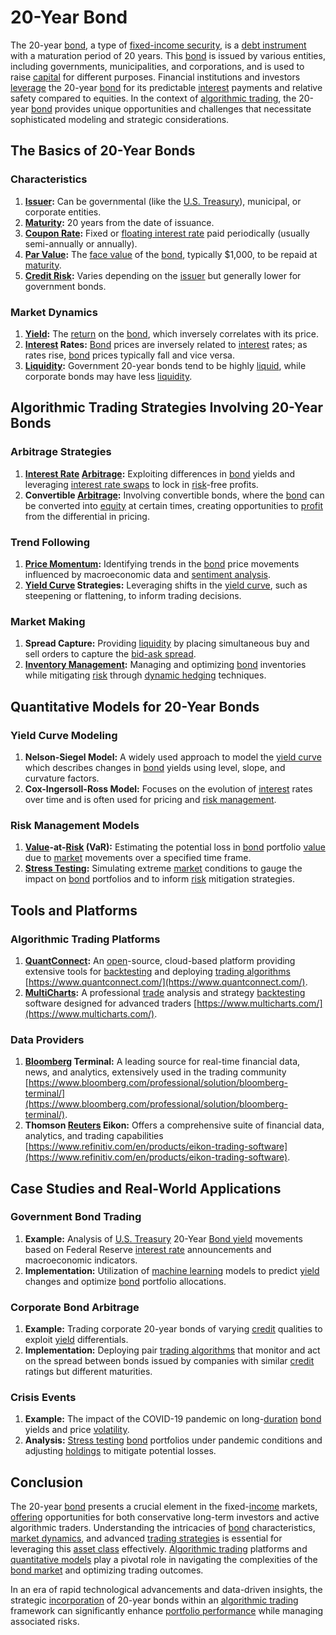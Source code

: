 # 20-Year Bond

The 20-year [bond](../b/bond.md), a type of [fixed-income security](../f/fixed-income_security.md), is a [debt instrument](../d/debt_instrument.md) with a maturation period of 20 years. This [bond](../b/bond.md) is issued by various entities, including governments, municipalities, and corporations, and is used to raise [capital](../c/capital.md) for different purposes. Financial institutions and investors [leverage](../l/leverage.md) the 20-year [bond](../b/bond.md) for its predictable [interest](../i/interest.md) payments and relative safety compared to equities. In the context of [algorithmic trading](../a/algorithmic_trading.md), the 20-year [bond](../b/bond.md) provides unique opportunities and challenges that necessitate sophisticated modeling and strategic considerations.

## The Basics of 20-Year Bonds

### Characteristics

1. **[Issuer](../i/issuer.md):** Can be governmental (like the [U.S. Treasury](../u/u.s._treasury.md)), municipal, or corporate entities.
2. **[Maturity](../m/maturity.md):** 20 years from the date of issuance.
3. **[Coupon Rate](../c/coupon_rate.md):** Fixed or [floating interest rate](../f/floating_interest_rate.md) paid periodically (usually semi-annually or annually).
4. **[Par Value](../p/par_value.md):** The [face value](../f/face_value.md) of the [bond](../b/bond.md), typically $1,000, to be repaid at [maturity](../m/maturity.md).
5. **[Credit Risk](../c/credit_risk.md):** Varies depending on the [issuer](../i/issuer.md) but generally lower for government bonds.

### Market Dynamics

1. **[Yield](../y/yield.md):** The [return](../r/return.md) on the [bond](../b/bond.md), which inversely correlates with its price.
2. **[Interest](../i/interest.md) Rates:** [Bond](../b/bond.md) prices are inversely related to [interest](../i/interest.md) rates; as rates rise, [bond](../b/bond.md) prices typically fall and vice versa.
3. **[Liquidity](../l/liquidity.md):** Government 20-year bonds tend to be highly [liquid](../l/liquid.md), while corporate bonds may have less [liquidity](../l/liquidity.md).

## Algorithmic Trading Strategies Involving 20-Year Bonds

### Arbitrage Strategies

1. **[Interest Rate](../i/interest_rate.md) [Arbitrage](../a/arbitrage.md):** Exploiting differences in [bond](../b/bond.md) yields and leveraging [interest rate swaps](../i/interest_rate_swaps.md) to lock in [risk](../r/risk.md)-free profits.
2. **Convertible [Arbitrage](../a/arbitrage.md):** Involving convertible bonds, where the [bond](../b/bond.md) can be converted into [equity](../e/equity.md) at certain times, creating opportunities to [profit](../p/profit.md) from the differential in pricing.

### Trend Following

1. **[Price Momentum](../p/price_momentum.md):** Identifying trends in the [bond](../b/bond.md) price movements influenced by macroeconomic data and [sentiment analysis](../s/sentiment_analysis.md).
2. **[Yield Curve](../y/yield_curve.md) Strategies:** Leveraging shifts in the [yield curve](../y/yield_curve.md), such as steepening or flattening, to inform trading decisions.

### Market Making

1. **Spread Capture:** Providing [liquidity](../l/liquidity.md) by placing simultaneous buy and sell orders to capture the [bid-ask spread](../b/bid-ask_spread.md).
2. **[Inventory Management](../i/inventory_management.md):** Managing and optimizing [bond](../b/bond.md) inventories while mitigating [risk](../r/risk.md) through [dynamic hedging](../d/dynamic_hedging.md) techniques.

## Quantitative Models for 20-Year Bonds

### Yield Curve Modeling

1. **Nelson-Siegel Model:** A widely used approach to model the [yield curve](../y/yield_curve.md) which describes changes in [bond](../b/bond.md) yields using level, slope, and curvature factors.
2. **Cox-Ingersoll-Ross Model:** Focuses on the evolution of [interest](../i/interest.md) rates over time and is often used for pricing and [risk management](../r/risk_management.md).

### Risk Management Models

1. **[Value](../v/value.md)-at-[Risk](../r/risk.md) (VaR):** Estimating the potential loss in [bond](../b/bond.md) portfolio [value](../v/value.md) due to [market](../m/market.md) movements over a specified time frame.
2. **[Stress Testing](../s/stress_testing_in_trading.md):** Simulating extreme [market](../m/market.md) conditions to gauge the impact on [bond](../b/bond.md) portfolios and to inform [risk](../r/risk.md) mitigation strategies.

## Tools and Platforms

### Algorithmic Trading Platforms

1. **[QuantConnect](../q/quantconnect.md):** An [open](../o/open.md)-source, cloud-based platform providing extensive tools for [backtesting](../b/backtesting.md) and deploying [trading algorithms](../t/trading_algorithms.md) [https://www.quantconnect.com/](https://www.quantconnect.com/).
2. **[MultiCharts](../m/multicharts.md):** A professional [trade](../t/trade.md) analysis and strategy [backtesting](../b/backtesting.md) software designed for advanced traders [https://www.multicharts.com/](https://www.multicharts.com/).

### Data Providers

1. **[Bloomberg](../b/bloomberg.md) Terminal:** A leading source for real-time financial data, news, and analytics, extensively used in the trading community [https://www.bloomberg.com/professional/solution/bloomberg-terminal/](https://www.bloomberg.com/professional/solution/bloomberg-terminal/).
2. **Thomson [Reuters](../r/reuters.md) Eikon:** Offers a comprehensive suite of financial data, analytics, and trading capabilities [https://www.refinitiv.com/en/products/eikon-trading-software](https://www.refinitiv.com/en/products/eikon-trading-software).

## Case Studies and Real-World Applications

### Government Bond Trading

1. **Example:** Analysis of [U.S. Treasury](../u/u.s._treasury.md) 20-Year [Bond yield](../b/bond_yield.md) movements based on Federal Reserve [interest rate](../i/interest_rate.md) announcements and macroeconomic indicators.
2. **Implementation:** Utilization of [machine learning](../m/machine_learning.md) models to predict [yield](../y/yield.md) changes and optimize [bond](../b/bond.md) portfolio allocations.

### Corporate Bond Arbitrage

1. **Example:** Trading corporate 20-year bonds of varying [credit](../c/credit.md) qualities to exploit [yield](../y/yield.md) differentials.
2. **Implementation:** Deploying pair [trading algorithms](../t/trading_algorithms.md) that monitor and act on the spread between bonds issued by companies with similar [credit](../c/credit.md) ratings but different maturities.

### Crisis Events

1. **Example:** The impact of the COVID-19 pandemic on long-[duration](../d/duration.md) [bond](../b/bond.md) yields and price [volatility](../v/volatility.md).
2. **Analysis:** [Stress testing](../s/stress_testing_in_trading.md) [bond](../b/bond.md) portfolios under pandemic conditions and adjusting [holdings](../h/holdings.md) to mitigate potential losses.

## Conclusion

The 20-year [bond](../b/bond.md) presents a crucial element in the fixed-[income](../i/income.md) markets, [offering](../o/offering.md) opportunities for both conservative long-term investors and active algorithmic traders. Understanding the intricacies of [bond](../b/bond.md) characteristics, [market dynamics](../m/market_dynamics.md), and advanced [trading strategies](../t/trading_strategies.md) is essential for leveraging this [asset class](../a/asset_class.md) effectively. [Algorithmic trading](../a/algorithmic_trading.md) platforms and [quantitative models](../q/quantitative_models.md) play a pivotal role in navigating the complexities of the [bond market](../b/bond_market.md) and optimizing trading outcomes.

In an era of rapid technological advancements and data-driven insights, the strategic [incorporation](../i/incorporation.md) of 20-year bonds within an [algorithmic trading](../a/algorithmic_trading.md) framework can significantly enhance [portfolio performance](../p/portfolio_performance.md) while managing associated risks.